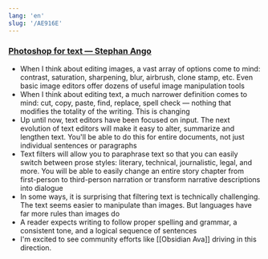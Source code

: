 ```yaml
---
lang: 'en'
slug: '/AE916E'
---
```


### [Photoshop for text — Stephan Ango](https://stephanango.com/photoshop-for-text)

- When I think about editing images, a vast array of options come to mind: contrast, saturation, sharpening, blur, airbrush, clone stamp, etc. Even basic image editors offer dozens of useful image manipulation tools
- When I think about editing text, a much narrower definition comes to mind: cut, copy, paste, find, replace, spell check — nothing that modifies the totality of the writing. This is changing
- Up until now, text editors have been focused on input. The next evolution of text editors will make it easy to alter, summarize and lengthen text. You'll be able to do this for entire documents, not just individual sentences or paragraphs
- Text filters will allow you to paraphrase text so that you can easily switch between prose styles: literary, technical, journalistic, legal, and more. You will be able to easily change an entire story chapter from first-person to third-person narration or transform narrative descriptions into dialogue
- In some ways, it is surprising that filtering text is technically challenging. The text seems easier to manipulate than images. But languages have far more rules than images do
- A reader expects writing to follow proper spelling and grammar, a consistent tone, and a logical sequence of sentences
- I'm excited to see community efforts like [[Obsidian Ava]] driving in this direction.
